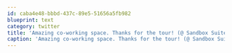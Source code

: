 ```yaml
---
id: caba4e48-bbbd-437c-89e5-51656a5fb982
blueprint: text
category: twitter
title: 'Amazing co-working space. Thanks for the tour! (@ Sandbox Suites) http://4sq.com/lyCes1'
caption: 'Amazing co-working space. Thanks for the tour! (@ Sandbox Suites) http://4sq.com/lyCes1'
---
```


